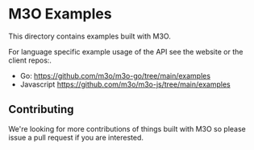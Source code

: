 # M3O Examples

This directory contains examples built with M3O.

For language specific example usage of the API see the 
website or the client repos:.

- Go: https://github.com/m3o/m3o-go/tree/main/examples
- Javascript https://github.com/m3o/m3o-js/tree/main/examples

## Contributing

We're looking for more contributions of things built with 
M3O so please issue a pull request if you are interested.
